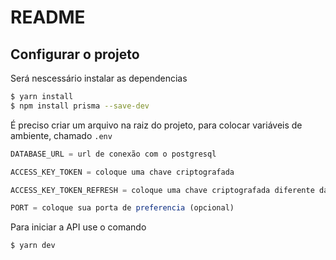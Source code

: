 # README 
## Configurar o projeto

Será nescessário instalar as dependencias

```bash
$ yarn install
$ npm install prisma --save-dev
```

É preciso criar um arquivo na raiz do projeto, para colocar variáveis de ambiente, chamado ``` .env ```
```typescript
DATABASE_URL = url de conexão com o postgresql

ACCESS_KEY_TOKEN = coloque uma chave criptografada

ACCESS_KEY_TOKEN_REFRESH = coloque uma chave criptografada diferente da chave interior

PORT = coloque sua porta de preferencia (opcional)
```

Para iniciar a API use o comando 

```bash
$ yarn dev
```